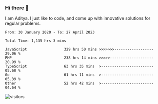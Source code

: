 ### Hi there 👋

I am Aditya. I just like to code, and come up with innovative solutions for regular problems.

<!--START_SECTION:waka-->

```text
From: 30 January 2020 - To: 27 April 2023

Total Time: 1,135 hrs 3 mins

JavaScript                 329 hrs 50 mins >>>>>>>------------------   29.06 %
PHP                        238 hrs 14 mins >>>>>--------------------   20.99 %
TypeScript                 63 hrs 35 mins  >------------------------   05.60 %
Go                         61 hrs 11 mins  >------------------------   05.39 %
Other                      52 hrs 42 mins  >------------------------   04.64 %
```

<!--END_SECTION:waka-->

![visitors](https://visitor-badge.glitch.me/badge?page_id=BrainBuzzer.visitor-badge&left_color=green&right_color=red)
